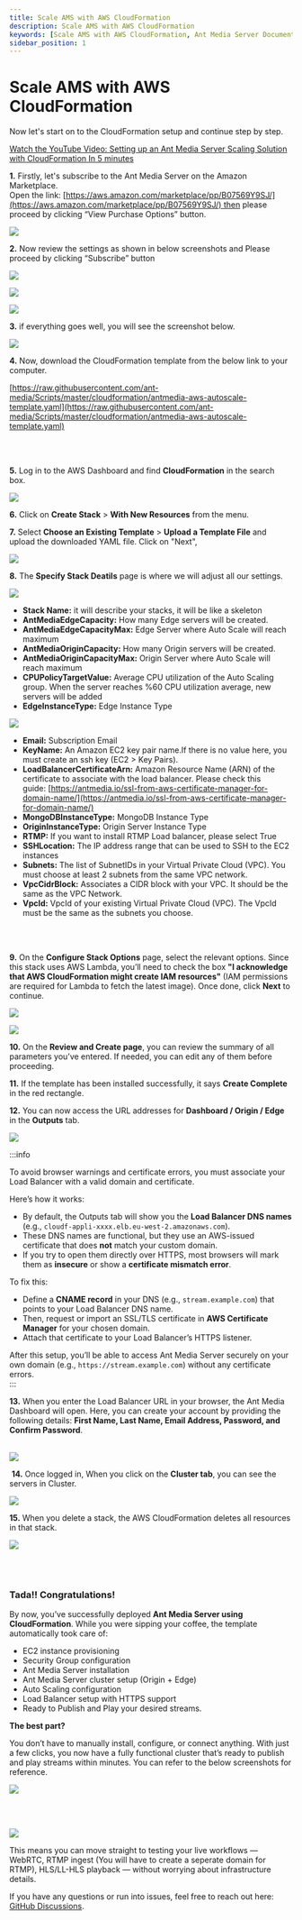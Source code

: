 ```yaml
---
title: Scale AMS with AWS CloudFormation 
description: Scale AMS with AWS CloudFormation
keywords: [Scale AMS with AWS CloudFormation, Ant Media Server Documentation, Ant Media Server Tutorials]
sidebar_position: 1
---
```


# Scale AMS with AWS CloudFormation

Now let's start on to the CloudFormation setup and continue step by step.

[Watch the YouTube Video: Setting up an Ant Media Server Scaling Solution with CloudFormation In 5 minutes](https://www.youtube.com/watch?v=y7bP0u0jQRQ)

**1.** Firstly, let's subscribe to the Ant Media Server on the Amazon Marketplace.    
Open the link: [https://aws.amazon.com/marketplace/pp/B07569Y9SJ/](https://aws.amazon.com/marketplace/pp/B07569Y9SJ/) then please proceed by clicking “View Purchase Options” button.

![](/img/clustering-and-scaling/aws-cloudformation/1-View-Purchase-Options.webp)


**2.** Now review the settings as shown in below screenshots and Please proceed by clicking “Subscribe” button

![](/img/clustering-and-scaling/aws-cloudformation/2.1-Subscribe.webp)

![](/img/clustering-and-scaling/aws-cloudformation/2.2-Subscribe.webp)

![](/img/clustering-and-scaling/aws-cloudformation/2.3-Subscribe.webp)


**3.** if everything goes well, you will see the screenshot below.

![](/img/clustering-and-scaling/aws-cloudformation/3.Launch.webp)

**4.** Now, download the CloudFormation template from the below link to your computer.

[https://raw.githubusercontent.com/ant-media/Scripts/master/cloudformation/antmedia-aws-autoscale-template.yaml](https://raw.githubusercontent.com/ant-media/Scripts/master/cloudformation/antmedia-aws-autoscale-template.yaml)

<br/>
<br/>

**5.** Log in to the AWS Dashboard and find **CloudFormation** in the search box.

![](/img/clustering-and-scaling/aws-cloudformation/4-CloudFormation.webp)

**6.** Click on **Create Stack** > **With New Resources** from the menu.

**7.** Select **Choose an Existing Template** > **Upload a Template File** and upload the downloaded YAML file. Click on "Next",

![](/img/clustering-and-scaling/aws-cloudformation/5-Create-Stack-Upload-Template.webp)

**8.** The **Specify Stack Deatils** page is where we will adjust all our settings.

![](@site/static/img/AntMedia-CloudFormation-4.png)

-   **Stack Name:** it will describe your stacks, it will be like a skeleton
-   **AntMediaEdgeCapacity:** How many Edge servers will be created.
-   **AntMediaEdgeCapacityMax:** Edge Server where Auto Scale will reach maximum
-   **AntMediaOriginCapacity:** How many Origin servers will be created.
-   **AntMediaOriginCapacityMax:** Origin Server where Auto Scale will reach maximum
-   **CPUPolicyTargetValue:** Average CPU utilization of the Auto Scaling group. When the server reaches %60 CPU utilization average, new servers will be added
-   **EdgeInstanceType:** Edge Instance Type

![](@site/static/img/AntMedia-CloudFormation-4-1.png)

-   **Email:** Subscription Email
-   **KeyName:** An Amazon EC2 key pair name.If there is no value here, you must create an ssh key (EC2 > Key Pairs).
-   **LoadBalancerCertificateArn:** Amazon Resource Name (ARN) of the certificate to associate with the load balancer. Please check this guide: [https://antmedia.io/ssl-from-aws-certificate-manager-for-domain-name/](https://antmedia.io/ssl-from-aws-certificate-manager-for-domain-name/)
-   **MongoDBInstanceType:** MongoDB Instance Type
-   **OriginInstanceType:** Origin Server Instance Type
-   **RTMP:** If you want to install RTMP Load balancer, please select True
-   **SSHLocation:** The IP address range that can be used to SSH to the EC2 instances
-   **Subnets:** The list of SubnetIDs in your Virtual Private Cloud (VPC). You must choose at least 2 subnets from the same VPC network.
-   **VpcCidrBlock:** Associates a CIDR block with your VPC. It should be the same as the VPC Network.
-   **VpcId:** VpcId of your existing Virtual Private Cloud (VPC). The VpcId must be the same as the subnets you choose.
  <br/>

<br/>

**9.** On the **Configure Stack Options** page, select the relevant options. Since this stack uses AWS Lambda, you’ll need to check the box **"I acknowledge that AWS CloudFormation might create IAM resources"** (IAM permissions are required for Lambda to fetch the latest image). Once done, click **Next** to continue.

![](/img/clustering-and-scaling/aws-cloudformation/6.1-Configure-Stack-Options.webp)

![](/img/clustering-and-scaling/aws-cloudformation/6.2-Configure-Stack-Options.webp)

**10.** On the **Review and Create page**, you can review the summary of all parameters you’ve entered. If needed, you can edit any of them before proceeding.


**11.** If the template has been installed successfully, it says **Create Complete** in the red rectangle.

**12.** You can now access the URL addresses for **Dashboard / Origin / Edge** in the **Outputs** tab.  

![](/img/clustering-and-scaling/aws-cloudformation/Outputs.webp)

:::info

To avoid browser warnings and certificate errors, you must associate your Load Balancer with a valid domain and certificate.  

Here’s how it works:  
- By default, the Outputs tab will show you the **Load Balancer DNS names** (e.g., `cloudf-appli-xxxx.elb.eu-west-2.amazonaws.com`).  
- These DNS names are functional, but they use an AWS-issued certificate that does **not** match your custom domain.  
- If you try to open them directly over HTTPS, most browsers will mark them as **insecure** or show a **certificate mismatch error**.  

To fix this:
- Define a **CNAME record** in your DNS (e.g., `stream.example.com`) that points to your Load Balancer DNS name.
- Then, request or import an SSL/TLS certificate in **AWS Certificate Manager** for your chosen domain.
- Attach that certificate to your Load Balancer’s HTTPS listener.  

After this setup, you’ll be able to access Ant Media Server securely on your own domain (e.g., `https://stream.example.com`) without any certificate errors.  
:::

**13.** When you enter the Load Balancer URL in your browser, the Ant Media Dashboard will open. Here, you can create your account by providing the following details: **First Name, Last Name, Email Address, Password, and Confirm Password**.
<br/>
<br/>

![](/img/clustering-and-scaling/aws-cloudformation/create-account.webp)

 **14.** Once logged in, When you click on the **Cluster tab**, you can see the servers in Cluster.

![](@site/static/img/AntMedia-CloudFormation-9.png)

**15.** When you delete a stack, the AWS CloudFormation deletes all resources in that stack.

![](@site/static/img/AntMedia-CloudFormation-10(1).png)


<br/>
<br/>

### Tada!! Congratulations! 

By now, you’ve successfully deployed **Ant Media Server using CloudFormation**. While you were sipping your coffee, the template automatically took care of:

- EC2 instance provisioning
- Security Group configuration
- Ant Media Server installation
- Ant Media Server cluster setup (Origin + Edge)
- Auto Scaling configuration
- Load Balancer setup with HTTPS support
- Ready to Publish and Play your desired streams. 

**The best part?**   

You don’t have to manually install, configure, or connect anything. With just a few clicks, you now have a fully functional cluster that’s ready to publish and play streams within minutes. You can refer to the below screenshots for reference. 

![](/img/clustering-and-scaling/aws-cloudformation/publish-cloudformation.webp)

<br/>
<br/>

![](/img/clustering-and-scaling/aws-cloudformation/play-cloudformation.webp)

This means you can move straight to testing your live workflows — WebRTC, RTMP ingest (You will have to create a seperate domain for RTMP), HLS/LL-HLS playback — without worrying about infrastructure details.

If you have any questions or run into issues, feel free to reach out here: [GitHub Discussions](https://github.com/orgs/ant-media/discussions).
